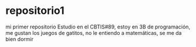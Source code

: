 # repositorio1
mi primer repositorio
Estudio en el CBTIS#89, estoy en 3B de programación, 
me gustan los juegos de gatitos, no le entiendo a matemáticas, se me da bien dormir

